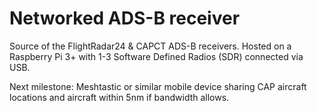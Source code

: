 # Networked ADS-B receiver
Source of the FlightRadar24 & CAPCT ADS-B receivers. Hosted on a Raspberry Pi 3+ with 1-3 Software Defined Radios (SDR) connected via USB.

Next milestone:
Meshtastic or similar mobile device sharing CAP aircraft locations and aircraft within 5nm if bandwidth allows.